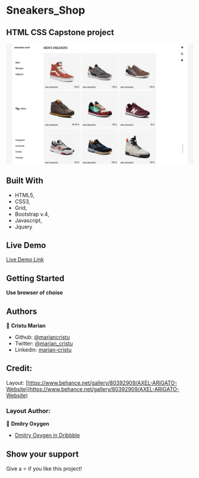 # Sneakers_Shop

## HTML CSS Capstone project

![screenshot](screenshoot/screenshoot.png)

## Built With

- HTML5,
- CSS3,
- Grid,
- Bootstrap v.4,
- Javascript,
- Jquery

## Live Demo

[Live Demo Link](https://raw.githack.com/mariancristu/Sneakers_Shop/splash-screen/index.html)

## Getting Started

**Use browser of choise**

## Authors

👤 **Cristu Marian**

- Github: [@mariancristu](https://github.com/mariancristu)
- Twitter: [@marian_cristu](https://twitter.com/marian_cristu)
- Linkedin: [marian-cristu](https://www.linkedin.com/in/marian-cristu-b687b3197)

## Credit:

Layout: [https://www.behance.net/gallery/80392909/AXEL-ARIGATO-Website](https://www.behance.net/gallery/80392909/AXEL-ARIGATO-Website)

### Layout Author:

👤 **Dmitry Oxygen**

- [Dmitry Oxygen in Dribbble](https://dribbble.com/oxygen_dima)

## Show your support

Give a ⭐️ if you like this project!
